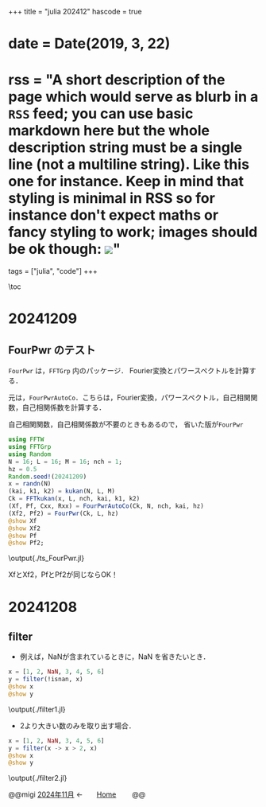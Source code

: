 +++
title = "julia 202412"
hascode = true
# date = Date(2019, 3, 22)
# rss = "A short description of the page which would serve as **blurb** in a `RSS` feed; you can use basic markdown here but the whole description string must be a single line (not a multiline string). Like this one for instance. Keep in mind that styling is minimal in RSS so for instance don't expect maths or fancy styling to work; images should be ok though: ![](https://upload.wikimedia.org/wikipedia/en/3/32/Rick_and_Morty_opening_credits.jpeg)"

tags = ["julia", "code"]
+++

\toc

# 20241209
## FourPwr のテスト
`FourPwr` は，`FFTGrp` 内のパッケージ．
Fourier変換とパワースペクトルを計算する．

元は，`FourPwrAutoCo`．こちらは，Fourier変換，パワースペクトル，自己相関関数，自己相関係数を計算する．

自己相関関数，自己相関係数が不要のときもあるので，
省いた版が`FourPwr`

```julia:./ts_FourPwr.jl
using FFTW
using FFTGrp
using Random
N = 16; L = 16; M = 16; nch = 1;
hz = 0.5
Random.seed!(20241209)
x = randn(N)
(kai, k1, k2) = kukan(N, L, M)
Ck = FFTkukan(x, L, nch, kai, k1, k2)
(Xf, Pf, Cxx, Rxx) = FourPwrAutoCo(Ck, N, nch, kai, hz)
(Xf2, Pf2) = FourPwr(Ck, L, hz)
@show Xf
@show Xf2
@show Pf
@show Pf2;
```
\output{./ts_FourPwr.jl}

XfとXf2，PfとPf2が同じならOK！

# 20241208
## filter
* 例えば，NaNが含まれているときに，NaN を省きたいとき．
```julia:./filter1.jl
x = [1, 2, NaN, 3, 4, 5, 6]
y = filter(!isnan, x)
@show x
@show y
```
\output{./filter1.jl}

* 2より大きい数のみを取り出す場合．
```julia:./filter2.jl
x = [1, 2, NaN, 3, 4, 5, 6]
y = filter(x -> x > 2, x)
@show x
@show y
```
\output{./filter2.jl}


@@migi
[2024年11月](/jl2411/) ←　　[Home](/)　　
@@
